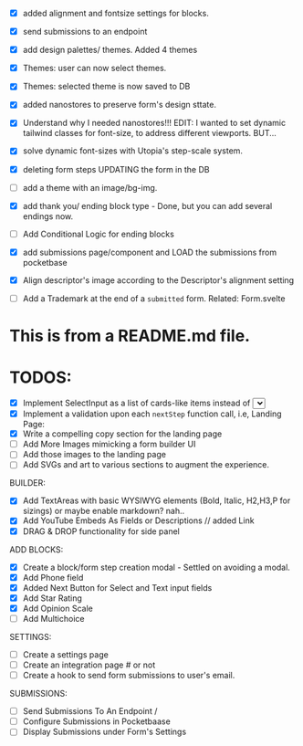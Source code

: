 - [x] added alignment and fontsize settings for blocks.
- [x] send submissions to an endpoint
- [x] add design palettes/ themes. Added 4 themes
- [x] Themes: user can now select themes.
- [x] Themes: selected theme is now saved to DB
- [x] added nanostores to preserve form's design sttate.
- [x] Understand why I needed nanostores!!! EDIT: I wanted to set dynamic tailwind classes for font-size, to address different viewports. BUT...
- [x] solve dynamic font-sizes with Utopia's step-scale system.
- [x] deleting form steps UPDATING the form in the DB
- [ ] add a theme with an image/bg-img.
- [x] add thank you/ ending block type - Done, but you can add several endings now.
- [ ] Add Conditional Logic for ending blocks
- [x] add submissions page/component and LOAD the submissions from pocketbase
- [x] Align descriptor's image according to the Descriptor's alignment setting
- [ ] Add a Trademark at the end of a ```submitted``` form. Related: Form.svelte


# This is from a README.md file.
# TODOS:
- [x] Implement SelectInput as a list of cards-like items instead of <select>
- [x] Implement a validation upon each ```nextStep``` function call, i.e,
Landing Page:
- [x] Write a compelling copy section for the landing page
- [ ] Add More Images mimicking a form builder UI
- [ ] Add those images to the landing page
- [ ] Add SVGs and art to various sections to augment the experience.

BUILDER:
- [x] Add TextAreas with basic WYSIWYG elements (Bold, Italic, H2,H3,P for sizings) or maybe enable markdown? nah..
- [x] Add YouTube Embeds As Fields or Descriptions // added Link
- [x] DRAG & DROP functionality for side panel

ADD BLOCKS:
- [x] Create a block/form step creation modal - Settled on avoiding a modal.
- [x] Add Phone field
- [x] Added Next Button for Select and Text input fields
- [x] Add Star Rating
- [x] Add Opinion Scale
- [ ] Add Multichoice

SETTINGS:
- [ ] Create a settings page
- [ ] Create an integration page # or not
- [ ] Create a hook to send form submissions to user's email.

SUBMISSIONS:
- [ ] Send Submissions To An Endpoint /
- [ ] Configure Submissions in Pocketbaase
- [ ] Display Submissions under Form's Settings
